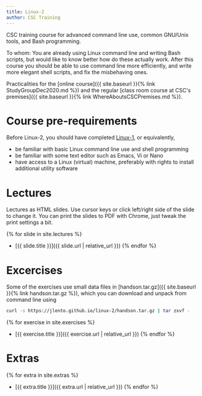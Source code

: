 ```yaml
---
title: Linux-2
author: CSC Training
---
```


CSC training course for advanced command line use, common GNU/Unix
tools, and Bash programming.

To whom: You are already using Linux command line and writing Bash
scripts, but would like to know better how do these actually
work. After this course you should be able to use command line more
efficiently, and write more elegant shell scripts, and fix the
misbehaving ones.

Practicalities for the [online course]({{ site.baseurl }}{% link
StudyGroupDec2020.md %}) and the regular [class room course at CSC's
premises]({{ site.baseurl }}{% link WhereAboutsCSCPremises.md %}).


# Course pre-requirements

Before Linux-2, you should have completed
[Linux-1](https://github.com/csc-training/linux-1/tree/ThomasZ), or
equivalently,

- be familiar with basic Linux command line use and shell programming
- be familiar with some text editor such as Emacs, Vi or Nano
- have access to a Linux (virtual) machine, preferably with rights to
  install additional utility software


# Lectures

Lectures as HTML slides. Use cursor keys or click left/right side of
the slide to change it. You can print the slides to PDF with Chrome,
just tweak the print settings a bit.

{% for slide in site.lectures %}
- [{{ slide.title }}]({{ slide.url | relative_url }})
{% endfor %}


# Excercises

Some of the exercises use small data files in [handson.tar.gz]({{ site.baseurl }}{% link
handson.tar.gz %}), which you can download and unpack from command line using

```bash
curl -s https://jlento.github.io/linux-2/handson.tar.gz | tar zxvf -
```

{% for exercise in site.exercises %}
- [{{ exercise.title }}]({{ exercise.url | relative_url }})
{% endfor %}


# Extras

{% for extra in site.extras %}
- [{{ extra.title }}]({{ extra.url | relative_url }})
{% endfor %}
